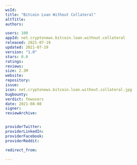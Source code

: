 ```yaml
---
wsId: 
title: "Bitcoin Loan Without Collateral"
altTitle: 
authors:

users: 100
appId: net.cryptonews.bitcoin.loan.without.collateral
released: 2021-07-19
updated: 2021-07-19
version: "1.0"
stars: 0.0
ratings: 
reviews: 
size: 2.3M
website: 
repository: 
issue: 
icon: net.cryptonews.bitcoin.loan.without.collateral.jpg
bugbounty: 
verdict: fewusers
date: 2021-08-08
signer: 
reviewArchive:


providerTwitter: 
providerLinkedIn: 
providerFacebook: 
providerReddit: 

redirect_from:

---
```




